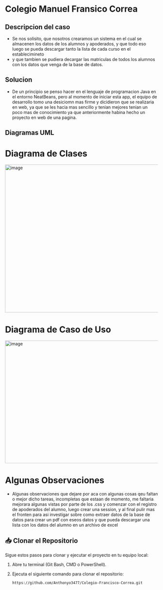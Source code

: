 # Colegio Manuel Fransico Correa

## Descripcion del caso
- Se nos solisito, que nosotros crearamos un sistema en el cual se almacenen los datos de los alumnos y apoderados, y que todo eso luego se pueda descargar tanto la lista de cada curso en el establecimineto
- y que tambien se pudiera decargar las matriculas de todos los alumnos con los datos que venga de la base de datos.

## Solucion
- De un principio se penso hacer en el lenguaje de programacion Java en el entorno NeatBeans, pero al momento de iniciar esta app, el equipo de desarrollo tomo una desiciomn mas firme y dicidieron que se 
realizaria en web, ya que se les hacia mas sencillo y tenian mejores tenian un poco mas de conocimiento ya que anteriormente habina hecho un proyecto en web de una pagina.

## Diagramas UML

# Diagrama de Clases

<img width="627" height="486" alt="image" src="https://github.com/user-attachments/assets/935a003a-a123-415e-9a1e-7cb3f6686ed3" />

# Diagrama de Caso de Uso

<img width="1080" height="403" alt="image" src="https://github.com/user-attachments/assets/16bfff0a-7759-4acf-a9ab-23231a294513" />

# Algunas Observaciones
- Algunas observaciones que dejare por aca con algunas cosas qeu faltan o mejor dicho tareas, incompletas que estaan de momento, me faltaria mejorara algunas vistas por parte de los .css y comenzar con el registro de apoderados del alumno, luego crear una session, y al final pulir mas el fronten para asi investigar sobre como extraer datos de la base de datos para crear un pdf con eseos datos y que pueda descargar una lista con los datos del alumno en un archivo de excel


## 📥 Clonar el Repositorio

Sigue estos pasos para clonar y ejecutar el proyecto en tu equipo local:

1. Abre tu terminal (Git Bash, CMD o PowerShell).
2. Ejecuta el siguiente comando para clonar el repositorio:

   ```bash
   https://github.com/Anthonyo3477/Colegio-Francisco-Correa.git
